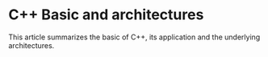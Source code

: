 # C++ Basic and architectures


This article summarizes the basic of C++, its application and the underlying architectures.

<!--more-->
